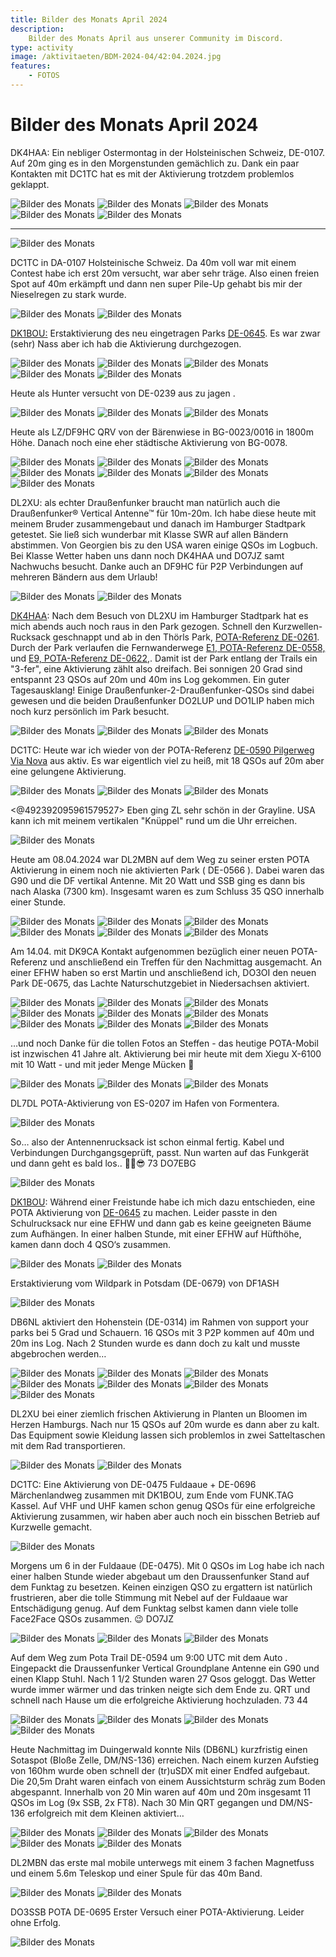 ```yaml
---
title: Bilder des Monats April 2024
description:
    Bilder des Monats April aus unserer Community im Discord.
type: activity
image: /aktivitaeten/BDM-2024-04/42:04.2024.jpg
features:
    - FOTOS
---
```


# Bilder des Monats April 2024


DK4HAA: Ein nebliger Ostermontag in der Holsteinischen Schweiz, DE-0107. Auf 20m ging es in den Morgenstunden gemächlich zu. Dank ein paar Kontakten mit DC1TC hat es mit der Aktivierung trotzdem problemlos geklappt.

![Bilder des Monats](/aktivitaeten/BDM-2024-04/00:04.2024.jpg)
![Bilder des Monats](/aktivitaeten/BDM-2024-04/01:04.2024.jpg)
![Bilder des Monats](/aktivitaeten/BDM-2024-04/02:04.2024.jpg)
![Bilder des Monats](/aktivitaeten/BDM-2024-04/03:04.2024.jpg)
![Bilder des Monats](/aktivitaeten/BDM-2024-04/04:04.2024.jpg)

---

![Bilder des Monats](/aktivitaeten/BDM-2024-04/05:04.2024.jpg)

DC1TC in DA-0107 Holsteinische Schweiz. Da 40m voll war mit einem Contest habe ich erst 20m versucht, war aber sehr träge. Also einen freien Spot auf 40m erkämpft und dann nen super Pile-Up gehabt bis mir der Nieselregen zu stark wurde.

![Bilder des Monats](/aktivitaeten/BDM-2024-04/06:04.2024.jpg)
![Bilder des Monats](/aktivitaeten/BDM-2024-04/07:04.2024.jpg)

[DK1BOU:](https://www.qrz.com/db/DK1BOU) Erstaktivierung des neu eingetragen Parks [DE-0645](https://pota.app/#/park/DE-0645). Es war zwar (sehr) Nass aber ich hab die Aktivierung durchgezogen.

![Bilder des Monats](/aktivitaeten/BDM-2024-04/08:04.2024.jpg)
![Bilder des Monats](/aktivitaeten/BDM-2024-04/09:04.2024.jpg)
![Bilder des Monats](/aktivitaeten/BDM-2024-04/10:04.2024.jpg)
![Bilder des Monats](/aktivitaeten/BDM-2024-04/11:04.2024.jpg)
![Bilder des Monats](/aktivitaeten/BDM-2024-04/12:04.2024.jpg)

Heute als Hunter versucht von DE-0239 aus zu jagen .

![Bilder des Monats](/aktivitaeten/BDM-2024-04/13:04.2024.jpg)
![Bilder des Monats](/aktivitaeten/BDM-2024-04/14:04.2024.jpg)
![Bilder des Monats](/aktivitaeten/BDM-2024-04/15:04.2024.jpg)

Heute als LZ/DF9HC QRV von der Bärenwiese in BG-0023/0016 in 1800m Höhe. Danach noch eine eher städtische Aktivierung von BG-0078.

![Bilder des Monats](/aktivitaeten/BDM-2024-04/16:04.2024.jpg)
![Bilder des Monats](/aktivitaeten/BDM-2024-04/17:04.2024.jpg)
![Bilder des Monats](/aktivitaeten/BDM-2024-04/18:04.2024.jpg)
![Bilder des Monats](/aktivitaeten/BDM-2024-04/19:04.2024.jpg)
![Bilder des Monats](/aktivitaeten/BDM-2024-04/20:04.2024.jpg)
![Bilder des Monats](/aktivitaeten/BDM-2024-04/21:04.2024.jpg)
![Bilder des Monats](/aktivitaeten/BDM-2024-04/22:04.2024.jpg)

DL2XU: als echter Draußenfunker braucht man natürlich auch die Draußenfunker® Vertical Antenne™ für 10m-20m. Ich habe diese heute mit meinem Bruder zusammengebaut und danach im Hamburger Stadtpark getestet. Sie ließ sich wunderbar mit Klasse SWR auf allen Bändern abstimmen. Von Georgien bis zu den USA waren einige QSOs im Logbuch.
Bei Klasse Wetter haben uns dann noch DK4HAA und DO7JZ samt Nachwuchs besucht. Danke auch an  DF9HC für P2P Verbindungen auf mehreren Bändern aus dem Urlaub!

![Bilder des Monats](/aktivitaeten/BDM-2024-04/23:04.2024.jpg)
![Bilder des Monats](/aktivitaeten/BDM-2024-04/24:04.2024.jpg)

[DK4HAA](https://www.qrz.com/db/DK4HAA): Nach dem Besuch von DL2XU im Hamburger Stadtpark hat es mich abends auch noch raus in den Park gezogen. Schnell den Kurzwellen-Rucksack geschnappt und ab in den Thörls Park, [POTA-Referenz DE-0261](https://pota.app/#/park/DE-0261). Durch der Park verlaufen die Fernwanderwege [E1, POTA-Referenz DE-0558,](https://pota.app/#/park/DE-0558) und [E9, POTA-Referenz DE-0622,](https://pota.app/#/park/DE-0622). Damit ist der Park entlang der Trails ein "3-fer", eine Aktivierung zählt also dreifach. Bei sonnigen 20 Grad sind entspannt 23 QSOs auf 20m und 40m ins Log gekommen. Ein guter Tagesausklang! Einige Draußenfunker-2-Draußenfunker-QSOs sind dabei gewesen und die beiden Draußenfunker DO2LUP und DO1LIP haben mich noch kurz persönlich im Park besucht.

![Bilder des Monats](/aktivitaeten/BDM-2024-04/25:04.2024.jpg)
![Bilder des Monats](/aktivitaeten/BDM-2024-04/26:04.2024.jpg)
![Bilder des Monats](/aktivitaeten/BDM-2024-04/27:04.2024.jpg)

DC1TC: Heute war ich wieder von der POTA-Referenz [DE-0590 Pilgerweg Via Nova](https://pota.app/#/park/DE-0590) aus aktiv.
Es war eigentlich viel zu heiß, mit 18 QSOs auf 20m aber eine gelungene Aktivierung.

![Bilder des Monats](/aktivitaeten/BDM-2024-04/28:04.2024.jpg)
![Bilder des Monats](/aktivitaeten/BDM-2024-04/29:04.2024.jpg)
![Bilder des Monats](/aktivitaeten/BDM-2024-04/30:04.2024.jpg)

<@492392095961579527> Eben ging ZL sehr schön in der Grayline. USA kann ich mit meinem vertikalen "Knüppel" rund um die Uhr erreichen.

![Bilder des Monats](/aktivitaeten/BDM-2024-04/31:04.2024.jpg)

Heute am 08.04.2024 war DL2MBN auf dem Weg zu seiner ersten POTA Aktivierung in einem noch nie aktivierten Park ( DE-0566 ). Dabei waren das G90 und die DF vertikal Antenne. Mit 20 Watt und SSB ging es dann bis nach Alaska (7300 km). Insgesamt waren es zum Schluss 35 QSO innerhalb einer Stunde.

![Bilder des Monats](/aktivitaeten/BDM-2024-04/32:04.2024.jpg)
![Bilder des Monats](/aktivitaeten/BDM-2024-04/33:04.2024.jpg)
![Bilder des Monats](/aktivitaeten/BDM-2024-04/34:04.2024.jpg)
![Bilder des Monats](/aktivitaeten/BDM-2024-04/35:04.2024.jpg)
![Bilder des Monats](/aktivitaeten/BDM-2024-04/36:04.2024.jpg)
![Bilder des Monats](/aktivitaeten/BDM-2024-04/37:04.2024.jpg)

Am 14.04. mit DK9CA Kontakt aufgenommen bezüglich einer neuen POTA-Referenz und anschließend ein Treffen für den Nachmittag ausgemacht. An einer EFHW haben so erst Martin und anschließend ich, DO3OI den neuen Park DE-0675, das Lachte Naturschutzgebiet in Niedersachsen aktiviert.

![Bilder des Monats](/aktivitaeten/BDM-2024-04/38:04.2024.jpg)
![Bilder des Monats](/aktivitaeten/BDM-2024-04/39:04.2024.jpg)
![Bilder des Monats](/aktivitaeten/BDM-2024-04/40:04.2024.jpg)
![Bilder des Monats](/aktivitaeten/BDM-2024-04/41:04.2024.jpg)
![Bilder des Monats](/aktivitaeten/BDM-2024-04/42:04.2024.jpg)
![Bilder des Monats](/aktivitaeten/BDM-2024-04/43:04.2024.jpg)
![Bilder des Monats](/aktivitaeten/BDM-2024-04/44:04.2024.jpg)
![Bilder des Monats](/aktivitaeten/BDM-2024-04/45:04.2024.jpg)
![Bilder des Monats](/aktivitaeten/BDM-2024-04/46:04.2024.jpg)

…und noch Danke für die tollen Fotos an Steffen - das heutige POTA-Mobil ist inzwischen 41 Jahre alt. Aktivierung bei mir heute mit dem Xiegu X-6100 mit 10 Watt - und mit jeder Menge Mücken 🙈

![Bilder des Monats](/aktivitaeten/BDM-2024-04/47:04.2024.jpg)
![Bilder des Monats](/aktivitaeten/BDM-2024-04/48:04.2024.jpg)
![Bilder des Monats](/aktivitaeten/BDM-2024-04/49:04.2024.jpg)

DL7DL POTA-Aktivierung von ES-0207 im Hafen von Formentera.

![Bilder des Monats](/aktivitaeten/BDM-2024-04/50:04.2024.jpg)

So… also der Antennenrucksack ist schon einmal fertig. Kabel und Verbindungen Durchgangsgeprüft, passt.
Nun warten auf das Funkgerät und dann geht es bald los.. ✌🏻😎 73 DO7EBG

![Bilder des Monats](/aktivitaeten/BDM-2024-04/51:04.2024.jpg)

[DK1BOU](https://www.qrz.com/db/DK1BOU): Während einer Freistunde habe ich mich dazu entschieden, eine POTA Aktivierung von [DE-0645](https://pota.app/#/park/DE-0645) zu machen. Leider passte in den Schulrucksack nur eine EFHW und dann gab es keine geeigneten Bäume zum Aufhängen. In einer halben Stunde, mit einer EFHW auf Hüfthöhe, kamen dann doch 4 QSO‘s zusammen.

![Bilder des Monats](/aktivitaeten/BDM-2024-04/52:04.2024.jpg)
![Bilder des Monats](/aktivitaeten/BDM-2024-04/53:04.2024.jpg)

Erstaktivierung vom Wildpark in Potsdam (DE-0679) von DF1ASH

![Bilder des Monats](/aktivitaeten/BDM-2024-04/54:04.2024.jpg)

DB6NL aktiviert den Hohenstein (DE-0314) im Rahmen von support your parks bei 5 Grad und Schauern. 16 QSOs mit 3 P2P kommen auf 40m und 20m ins Log. Nach 2 Stunden wurde es dann doch zu kalt und musste abgebrochen werden…

![Bilder des Monats](/aktivitaeten/BDM-2024-04/55:04.2024.jpg)
![Bilder des Monats](/aktivitaeten/BDM-2024-04/56:04.2024.jpg)
![Bilder des Monats](/aktivitaeten/BDM-2024-04/57:04.2024.jpg)
![Bilder des Monats](/aktivitaeten/BDM-2024-04/58:04.2024.jpg)
![Bilder des Monats](/aktivitaeten/BDM-2024-04/59:04.2024.jpg)
![Bilder des Monats](/aktivitaeten/BDM-2024-04/60:04.2024.jpg)
![Bilder des Monats](/aktivitaeten/BDM-2024-04/61:04.2024.jpg)

DL2XU bei einer ziemlich frischen Aktivierung in Planten un Bloomen im Herzen Hamburgs. Nach nur 15 QSOs auf 20m wurde es dann aber zu kalt. Das Equipment sowie Kleidung lassen sich problemlos in zwei Satteltaschen mit dem Rad transportieren.

![Bilder des Monats](/aktivitaeten/BDM-2024-04/62:04.2024.jpg)
![Bilder des Monats](/aktivitaeten/BDM-2024-04/63:04.2024.jpg)

DC1TC: Eine Aktivierung von DE-0475 Fuldaaue + DE-0696 Märchenlandweg zusammen mit DK1BOU, zum Ende vom FUNK.TAG Kassel.
Auf VHF und UHF kamen schon genug QSOs für eine erfolgreiche Aktivierung zusammen, wir haben aber auch noch ein bisschen Betrieb auf Kurzwelle gemacht.

![Bilder des Monats](/aktivitaeten/BDM-2024-04/64:04.2024.jpg)

Morgens um 6 in der Fuldaaue (DE-0475). Mit 0 QSOs im Log habe ich nach einer halben Stunde wieder abgebaut um den Draussenfunker Stand auf dem Funktag zu besetzen. Keinen einzigen QSO zu ergattern ist natürlich frustrieren, aber die tolle Stimmung mit Nebel auf der Fuldaaue war Entschädigung genug. Auf dem Funktag selbst kamen dann viele tolle Face2Face QSOs zusammen. 😉 DO7JZ

![Bilder des Monats](/aktivitaeten/BDM-2024-04/65:04.2024.jpg)
![Bilder des Monats](/aktivitaeten/BDM-2024-04/66:04.2024.jpg)
![Bilder des Monats](/aktivitaeten/BDM-2024-04/67:04.2024.jpg)

Auf dem Weg zum Pota Trail DE-0594 um 9:00 UTC mit dem Auto . Eingepackt die Draussenfunker Vertical Groundplane Antenne ein G90 und einen Klapp Stuhl. Nach 1 1/2 Stunden waren 27 Qsos geloggt. Das Wetter wurde immer wärmer und das trinken neigte sich dem Ende zu. QRT und schnell nach Hause um die erfolgreiche Aktivierung hochzuladen. 73 44

![Bilder des Monats](/aktivitaeten/BDM-2024-04/68:04.2024.jpg)
![Bilder des Monats](/aktivitaeten/BDM-2024-04/69:04.2024.jpg)
![Bilder des Monats](/aktivitaeten/BDM-2024-04/70:04.2024.jpg)
![Bilder des Monats](/aktivitaeten/BDM-2024-04/71:04.2024.jpg)

Heute Nachmittag im Duingerwald konnte Nils (DB6NL) kurzfristig einen Sotaspot (Bloße Zelle, DM/NS-136) erreichen. Nach einem kurzen Aufstieg von 160hm wurde oben schnell der (tr)uSDX mit einer Endfed aufgebaut. Die 20,5m Draht waren einfach von einem Aussichtsturm schräg zum Boden abgespannt. Innerhalb von 20 Min waren auf 40m und 20m insgesamt 11 QSOs im Log (9x SSB, 2x FT8). Nach 30 Min QRT gegangen und DM/NS-136 erfolgreich mit dem Kleinen aktiviert…

![Bilder des Monats](/aktivitaeten/BDM-2024-04/72:04.2024.jpg)
![Bilder des Monats](/aktivitaeten/BDM-2024-04/73:04.2024.jpg)
![Bilder des Monats](/aktivitaeten/BDM-2024-04/74:04.2024.jpg)
![Bilder des Monats](/aktivitaeten/BDM-2024-04/75:04.2024.jpg)
![Bilder des Monats](/aktivitaeten/BDM-2024-04/76:04.2024.jpg)

DL2MBN das erste mal mobile unterwegs mit einem 3 fachen Magnetfuss und einem 5.6m Teleskop und einer Spule für das 40m Band.

![Bilder des Monats](/aktivitaeten/BDM-2024-04/77:04.2024.jpg)
![Bilder des Monats](/aktivitaeten/BDM-2024-04/78:04.2024.jpg)

DO3SSB POTA DE-0695 Erster Versuch einer POTA-Aktivierung. Leider ohne Erfolg.

![Bilder des Monats](/aktivitaeten/BDM-2024-04/79:04.2024.jpg)
